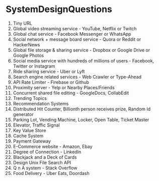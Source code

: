 # SystemDesignQuestions

1. Tiny URL
2. Global video streaming service - YouTube, Netflix or Twitch
3. Global chat service - Facebook Messenger or WhatsApp
4. Social network + message board service - Quora or Reddit or HackerNews
5. Global file storage & sharing service - Dropbox or Google Drive or Google Photos
6. Social media service with hundreds of millions of users - Facebook, Twitter or Instagram
7. Ride sharing service - Uber or Lyft
8. Search engine related services - Web Crawler or Type-Ahead
9. API Rate Limiter - Firebase or Github
10. Proximity server - Yelp or Nearby Places/Friends
11. Concurrent shared file editing - GoogleDocs, CollabEdit
12. Trending Topics
13. Recommendation Systems
14. Distributed Hit Counter, Billionth person receives prize, Random Id generator
15. Parking Lot, Vending Machine, Locker, Open Table, Ticket Master
16. Elevator, Traffic Signal
17. Key Value Store
18. Cache System
19. Payment Gateway
20. E-Commerce website - Amazon, Ebay
21. Degree of Connection - LinkedIn
22. Blackjack and a Deck of Cards
23. Design Unix File Search API
24. Q n A system - Stack Overflow
25. Food Delivery - Uber Eats, Doordash

